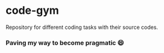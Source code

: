 # code-gym

Repository for different coding tasks with their source codes.

### Paving my way to become pragmatic :smile:
